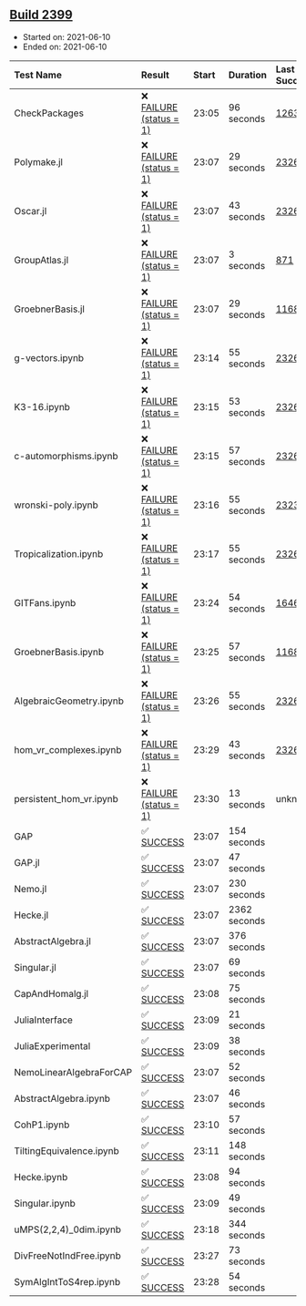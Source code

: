 ## [Build 2399](https://oscarci.mathematik.uni-kl.de/job/oscar-stable/2399/)

* Started on: 2021-06-10
* Ended on: 2021-06-10

| Test Name    | Result | Start | Duration | Last Success | First Failure |
|:-------------|:-------|:------|:---------|:-------------|:--------------|
| CheckPackages | ❌ [FAILURE (status = 1)](https://oscarci.mathematik.uni-kl.de/job/oscar-stable/2399/artifact/logs/build-2399/CheckPackages.log) | 23:05 | 96 seconds | [1263](https://oscarci.mathematik.uni-kl.de/job/oscar-stable/1263/) | [1264](https://oscarci.mathematik.uni-kl.de/job/oscar-stable/1264/) |
| Polymake.jl | ❌ [FAILURE (status = 1)](https://oscarci.mathematik.uni-kl.de/job/oscar-stable/2399/artifact/logs/build-2399/Polymake.jl.log) | 23:07 | 29 seconds | [2326](https://oscarci.mathematik.uni-kl.de/job/oscar-stable/2326/) | [2327](https://oscarci.mathematik.uni-kl.de/job/oscar-stable/2327/) |
| Oscar.jl | ❌ [FAILURE (status = 1)](https://oscarci.mathematik.uni-kl.de/job/oscar-stable/2399/artifact/logs/build-2399/Oscar.jl.log) | 23:07 | 43 seconds | [2326](https://oscarci.mathematik.uni-kl.de/job/oscar-stable/2326/) | [2327](https://oscarci.mathematik.uni-kl.de/job/oscar-stable/2327/) |
| GroupAtlas.jl | ❌ [FAILURE (status = 1)](https://oscarci.mathematik.uni-kl.de/job/oscar-stable/2399/artifact/logs/build-2399/GroupAtlas.jl.log) | 23:07 | 3 seconds | [871](https://oscarci.mathematik.uni-kl.de/job/oscar-stable/871/) | [872](https://oscarci.mathematik.uni-kl.de/job/oscar-stable/872/) |
| GroebnerBasis.jl | ❌ [FAILURE (status = 1)](https://oscarci.mathematik.uni-kl.de/job/oscar-stable/2399/artifact/logs/build-2399/GroebnerBasis.jl.log) | 23:07 | 29 seconds | [1168](https://oscarci.mathematik.uni-kl.de/job/oscar-stable/1168/) | [1169](https://oscarci.mathematik.uni-kl.de/job/oscar-stable/1169/) |
| g-vectors.ipynb | ❌ [FAILURE (status = 1)](https://oscarci.mathematik.uni-kl.de/job/oscar-stable/2399/artifact/logs/build-2399/g-vectors.ipynb.log) | 23:14 | 55 seconds | [2326](https://oscarci.mathematik.uni-kl.de/job/oscar-stable/2326/) | [2327](https://oscarci.mathematik.uni-kl.de/job/oscar-stable/2327/) |
| K3-16.ipynb | ❌ [FAILURE (status = 1)](https://oscarci.mathematik.uni-kl.de/job/oscar-stable/2399/artifact/logs/build-2399/K3-16.ipynb.log) | 23:15 | 53 seconds | [2326](https://oscarci.mathematik.uni-kl.de/job/oscar-stable/2326/) | [2327](https://oscarci.mathematik.uni-kl.de/job/oscar-stable/2327/) |
| c-automorphisms.ipynb | ❌ [FAILURE (status = 1)](https://oscarci.mathematik.uni-kl.de/job/oscar-stable/2399/artifact/logs/build-2399/c-automorphisms.ipynb.log) | 23:15 | 57 seconds | [2326](https://oscarci.mathematik.uni-kl.de/job/oscar-stable/2326/) | [2327](https://oscarci.mathematik.uni-kl.de/job/oscar-stable/2327/) |
| wronski-poly.ipynb | ❌ [FAILURE (status = 1)](https://oscarci.mathematik.uni-kl.de/job/oscar-stable/2399/artifact/logs/build-2399/wronski-poly.ipynb.log) | 23:16 | 55 seconds | [2323](https://oscarci.mathematik.uni-kl.de/job/oscar-stable/2323/) | [2324](https://oscarci.mathematik.uni-kl.de/job/oscar-stable/2324/) |
| Tropicalization.ipynb | ❌ [FAILURE (status = 1)](https://oscarci.mathematik.uni-kl.de/job/oscar-stable/2399/artifact/logs/build-2399/Tropicalization.ipynb.log) | 23:17 | 55 seconds | [2326](https://oscarci.mathematik.uni-kl.de/job/oscar-stable/2326/) | [2327](https://oscarci.mathematik.uni-kl.de/job/oscar-stable/2327/) |
| GITFans.ipynb | ❌ [FAILURE (status = 1)](https://oscarci.mathematik.uni-kl.de/job/oscar-stable/2399/artifact/logs/build-2399/GITFans.ipynb.log) | 23:24 | 54 seconds | [1646](https://oscarci.mathematik.uni-kl.de/job/oscar-stable/1646/) | [1647](https://oscarci.mathematik.uni-kl.de/job/oscar-stable/1647/) |
| GroebnerBasis.ipynb | ❌ [FAILURE (status = 1)](https://oscarci.mathematik.uni-kl.de/job/oscar-stable/2399/artifact/logs/build-2399/GroebnerBasis.ipynb.log) | 23:25 | 57 seconds | [1168](https://oscarci.mathematik.uni-kl.de/job/oscar-stable/1168/) | [1169](https://oscarci.mathematik.uni-kl.de/job/oscar-stable/1169/) |
| AlgebraicGeometry.ipynb | ❌ [FAILURE (status = 1)](https://oscarci.mathematik.uni-kl.de/job/oscar-stable/2399/artifact/logs/build-2399/AlgebraicGeometry.ipynb.log) | 23:26 | 55 seconds | [2326](https://oscarci.mathematik.uni-kl.de/job/oscar-stable/2326/) | [2327](https://oscarci.mathematik.uni-kl.de/job/oscar-stable/2327/) |
| hom_vr_complexes.ipynb | ❌ [FAILURE (status = 1)](https://oscarci.mathematik.uni-kl.de/job/oscar-stable/2399/artifact/logs/build-2399/hom_vr_complexes.ipynb.log) | 23:29 | 43 seconds | [2326](https://oscarci.mathematik.uni-kl.de/job/oscar-stable/2326/) | [2327](https://oscarci.mathematik.uni-kl.de/job/oscar-stable/2327/) |
| persistent_hom_vr.ipynb | ❌ [FAILURE (status = 1)](https://oscarci.mathematik.uni-kl.de/job/oscar-stable/2399/artifact/logs/build-2399/persistent_hom_vr.ipynb.log) | 23:30 | 13 seconds | unknown | unknown |
| GAP | ✅ [SUCCESS](https://oscarci.mathematik.uni-kl.de/job/oscar-stable/2399/artifact/logs/build-2399/GAP.log) | 23:07 | 154 seconds |  |  |
| GAP.jl | ✅ [SUCCESS](https://oscarci.mathematik.uni-kl.de/job/oscar-stable/2399/artifact/logs/build-2399/GAP.jl.log) | 23:07 | 47 seconds |  |  |
| Nemo.jl | ✅ [SUCCESS](https://oscarci.mathematik.uni-kl.de/job/oscar-stable/2399/artifact/logs/build-2399/Nemo.jl.log) | 23:07 | 230 seconds |  |  |
| Hecke.jl | ✅ [SUCCESS](https://oscarci.mathematik.uni-kl.de/job/oscar-stable/2399/artifact/logs/build-2399/Hecke.jl.log) | 23:07 | 2362 seconds |  |  |
| AbstractAlgebra.jl | ✅ [SUCCESS](https://oscarci.mathematik.uni-kl.de/job/oscar-stable/2399/artifact/logs/build-2399/AbstractAlgebra.jl.log) | 23:07 | 376 seconds |  |  |
| Singular.jl | ✅ [SUCCESS](https://oscarci.mathematik.uni-kl.de/job/oscar-stable/2399/artifact/logs/build-2399/Singular.jl.log) | 23:07 | 69 seconds |  |  |
| CapAndHomalg.jl | ✅ [SUCCESS](https://oscarci.mathematik.uni-kl.de/job/oscar-stable/2399/artifact/logs/build-2399/CapAndHomalg.jl.log) | 23:08 | 75 seconds |  |  |
| JuliaInterface | ✅ [SUCCESS](https://oscarci.mathematik.uni-kl.de/job/oscar-stable/2399/artifact/logs/build-2399/JuliaInterface.log) | 23:09 | 21 seconds |  |  |
| JuliaExperimental | ✅ [SUCCESS](https://oscarci.mathematik.uni-kl.de/job/oscar-stable/2399/artifact/logs/build-2399/JuliaExperimental.log) | 23:09 | 38 seconds |  |  |
| NemoLinearAlgebraForCAP | ✅ [SUCCESS](https://oscarci.mathematik.uni-kl.de/job/oscar-stable/2399/artifact/logs/build-2399/NemoLinearAlgebraForCAP.log) | 23:07 | 52 seconds |  |  |
| AbstractAlgebra.ipynb | ✅ [SUCCESS](https://oscarci.mathematik.uni-kl.de/job/oscar-stable/2399/artifact/logs/build-2399/AbstractAlgebra.ipynb.log) | 23:07 | 46 seconds |  |  |
| CohP1.ipynb | ✅ [SUCCESS](https://oscarci.mathematik.uni-kl.de/job/oscar-stable/2399/artifact/logs/build-2399/CohP1.ipynb.log) | 23:10 | 57 seconds |  |  |
| TiltingEquivalence.ipynb | ✅ [SUCCESS](https://oscarci.mathematik.uni-kl.de/job/oscar-stable/2399/artifact/logs/build-2399/TiltingEquivalence.ipynb.log) | 23:11 | 148 seconds |  |  |
| Hecke.ipynb | ✅ [SUCCESS](https://oscarci.mathematik.uni-kl.de/job/oscar-stable/2399/artifact/logs/build-2399/Hecke.ipynb.log) | 23:08 | 94 seconds |  |  |
| Singular.ipynb | ✅ [SUCCESS](https://oscarci.mathematik.uni-kl.de/job/oscar-stable/2399/artifact/logs/build-2399/Singular.ipynb.log) | 23:09 | 49 seconds |  |  |
| uMPS(2,2,4)_0dim.ipynb | ✅ [SUCCESS](https://oscarci.mathematik.uni-kl.de/job/oscar-stable/2399/artifact/logs/build-2399/uMPS-2-2-4-_0dim.ipynb.log) | 23:18 | 344 seconds |  |  |
| DivFreeNotIndFree.ipynb | ✅ [SUCCESS](https://oscarci.mathematik.uni-kl.de/job/oscar-stable/2399/artifact/logs/build-2399/DivFreeNotIndFree.ipynb.log) | 23:27 | 73 seconds |  |  |
| SymAlgIntToS4rep.ipynb | ✅ [SUCCESS](https://oscarci.mathematik.uni-kl.de/job/oscar-stable/2399/artifact/logs/build-2399/SymAlgIntToS4rep.ipynb.log) | 23:28 | 54 seconds |  |  |
